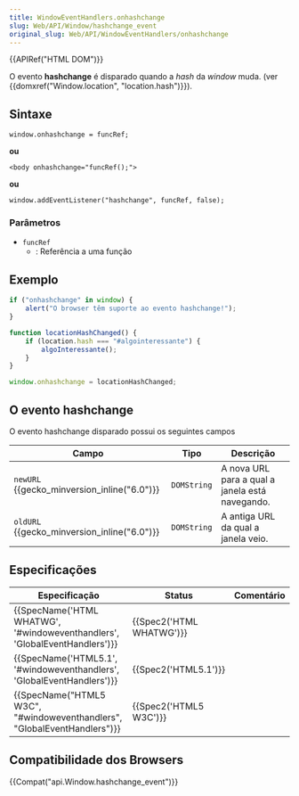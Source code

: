 ```yaml
---
title: WindowEventHandlers.onhashchange
slug: Web/API/Window/hashchange_event
original_slug: Web/API/WindowEventHandlers/onhashchange
---
```

{{APIRef("HTML DOM")}}

O evento **hashchange** é disparado quando a _hash_ da _window_ muda. (ver {{domxref("Window.location", "location.hash")}}).

## Sintaxe

```
window.onhashchange = funcRef;
```

**ou**

```
<body onhashchange="funcRef();">
```

**ou**

```
window.addEventListener("hashchange", funcRef, false);
```

### Parâmetros

- `funcRef`
  - : Referência a uma função

## Exemplo

```js
if ("onhashchange" in window) {
    alert("O browser têm suporte ao evento hashchange!");
}

function locationHashChanged() {
    if (location.hash === "#algointeressante") {
        algoInteressante();
    }
}

window.onhashchange = locationHashChanged;
```

## O evento hashchange

O evento hashchange disparado possui os seguintes campos

| Campo                                                 | Tipo        | Descrição                                       |
| ----------------------------------------------------- | ----------- | ----------------------------------------------- |
| `newURL` {{gecko_minversion_inline("6.0")}} | `DOMString` | A nova URL para a qual a janela está navegando. |
| `oldURL` {{gecko_minversion_inline("6.0")}} | `DOMString` | A antiga URL da qual a janela veio.             |

## Especificações

| Especificação                                                                                        | Status                           | Comentário |
| ---------------------------------------------------------------------------------------------------- | -------------------------------- | ---------- |
| {{SpecName('HTML WHATWG', '#windoweventhandlers', 'GlobalEventHandlers')}} | {{Spec2('HTML WHATWG')}} |            |
| {{SpecName('HTML5.1', '#windoweventhandlers', 'GlobalEventHandlers')}}         | {{Spec2('HTML5.1')}}     |            |
| {{SpecName("HTML5 W3C", "#windoweventhandlers", "GlobalEventHandlers")}}     | {{Spec2('HTML5 W3C')}}     |            |

## Compatibilidade dos Browsers

{{Compat("api.Window.hashchange_event")}}
